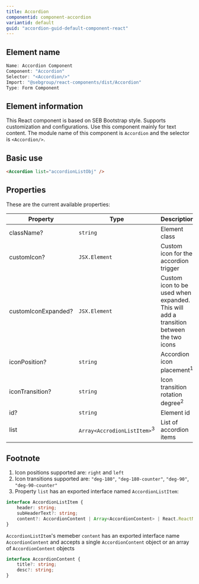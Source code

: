 ```yaml
---
title: Accordion
componentid: component-accordion
variantid: default
guid: "accordion-guid-default-component-react"
---
```


## Element name

```javascript
Name: Accordion Component
Component: "Accordion"
Selector: "<Accordion/>"
Import: "@sebgroup/react-components/dist/Accordion"
Type: Form Component
```

## Element information

This React component is based on SEB Bootstrap style. Supports customization and configurations. Use this component mainly for text content. The module name of this component is `Accordion` and the selector is `<Accordion/>`.

## Basic use

```html
<Accordion list="accordionListObj" />
```

## Properties

These are the current available properties:

| Property            | Type                                   | Description                                                                            |
| ------------------- | -------------------------------------- | -------------------------------------------------------------------------------------- |
| className?          | `string`                               | Element class                                                                          |
| customIcon?         | `JSX.Element`                          | Custom icon for the accordion trigger                                                  |
| customIconExpanded? | `JSX.Element`                          | Custom icon to be used when expanded. This will add a transition between the two icons |
| iconPosition?       | `string`                               | Accordion icon placement<sup>1</sup>                           |
| iconTransition?     | `string`                               | Icon transition rotation degree<sup>2</sup>                                             |
| id?                 | `string`                               | Element id                                                                             |
| list                | `Array<AccrodionListItem>`<sup>3</sup> | List of accordion items                                                                |

## Footnote

1. Icon positions supported are: `right` and `left`
2. Icon transitions supported are: `"deg-180"`, `"deg-180-counter"`, `"deg-90"`, `"deg-90-counter"`
3. Property `list` has an exported interface named `AccordionListItem`:

```typescript
interface AccordionListItem {
    header: string;
    subHeaderText?: string;
    content?: AccordionContent | Array<AccordionContent> | React.ReactNode;
}
```

`AccordionListItem`'s memeber `content` has an exported interface name `AccordionContent` and accepts a single `AccordionContent` object or an array of `AccordionContent` objects

```typescript
interface AccordionContent {
    title?: string;
    desc?: string;
}
```
